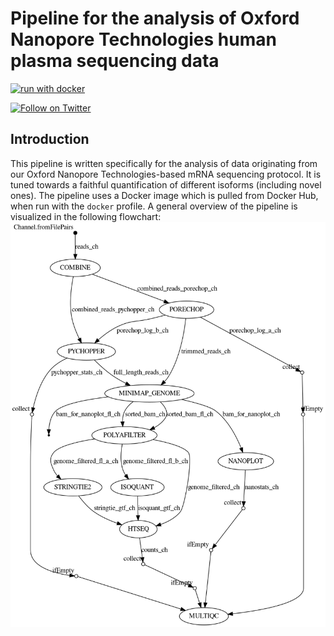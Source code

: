 # Pipeline for the analysis of Oxford Nanopore Technologies human plasma sequencing data

[![run with docker](https://img.shields.io/badge/run%20with-docker-0db7ed?labelColor=000000&logo=docker)](https://www.docker.com/)

[![Follow on Twitter](http://img.shields.io/badge/twitter-%40JVerwilt-1DA1F2?labelColor=000000&logo=twitter)](https://twitter.com/JVerwilt)

## Introduction
This pipeline is written specifically for the analysis of data originating from our Oxford Nanopore Technologies-based mRNA sequencing protocol. It is tuned towards a faithful quantification of different isoforms (including novel ones). The pipeline uses a Docker image which is pulled from Docker Hub, when run with the ```docker``` profile. A general overview of the pipeline is visualized in the following flowchart: 
![flowchart](https://github.com/OncoRNALab/plasmaONT/blob/main/flowchart.png/?)

